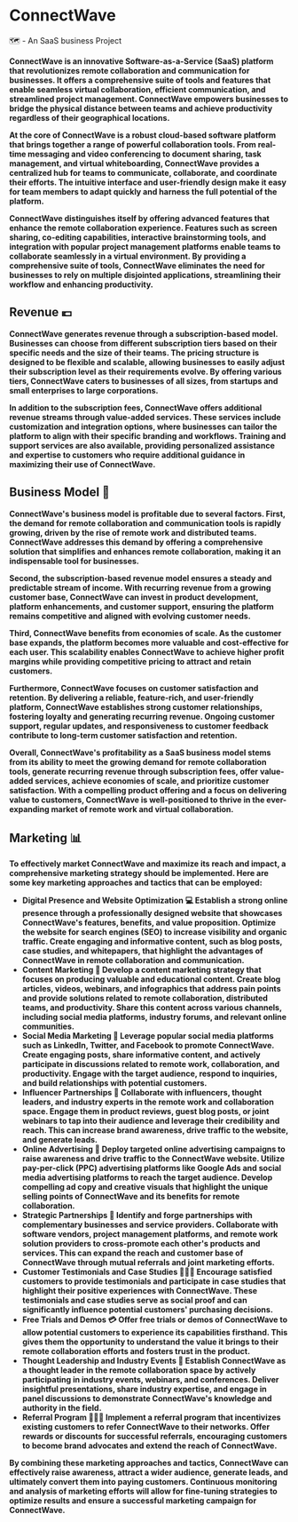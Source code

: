 # ConnectWave
🗺 - An SaaS business Project 

**ConnectWave is an innovative Software-as-a-Service (SaaS) platform that revolutionizes remote collaboration and communication for businesses. It offers a comprehensive suite of tools and features that enable seamless virtual collaboration, efficient communication, and streamlined project management. ConnectWave empowers businesses to bridge the physical distance between teams and achieve productivity regardless of their geographical locations.**

**At the core of ConnectWave is a robust cloud-based software platform that brings together a range of powerful collaboration tools. From real-time messaging and video conferencing to document sharing, task management, and virtual whiteboarding, ConnectWave provides a centralized hub for teams to communicate, collaborate, and coordinate their efforts. The intuitive interface and user-friendly design make it easy for team members to adapt quickly and harness the full potential of the platform.**

**ConnectWave distinguishes itself by offering advanced features that enhance the remote collaboration experience. Features such as screen sharing, co-editing capabilities, interactive brainstorming tools, and integration with popular project management platforms enable teams to collaborate seamlessly in a virtual environment. By providing a comprehensive suite of tools, ConnectWave eliminates the need for businesses to rely on multiple disjointed applications, streamlining their workflow and enhancing productivity.**

## Revenue 💶

**ConnectWave generates revenue through a subscription-based model. Businesses can choose from different subscription tiers based on their specific needs and the size of their teams. The pricing structure is designed to be flexible and scalable, allowing businesses to easily adjust their subscription level as their requirements evolve. By offering various tiers, ConnectWave caters to businesses of all sizes, from startups and small enterprises to large corporations.**

**In addition to the subscription fees, ConnectWave offers additional revenue streams through value-added services. These services include customization and integration options, where businesses can tailor the platform to align with their specific branding and workflows. Training and support services are also available, providing personalized assistance and expertise to customers who require additional guidance in maximizing their use of ConnectWave.**

## Business Model 💼

**ConnectWave's business model is profitable due to several factors. First, the demand for remote collaboration and communication tools is rapidly growing, driven by the rise of remote work and distributed teams. ConnectWave addresses this demand by offering a comprehensive solution that simplifies and enhances remote collaboration, making it an indispensable tool for businesses.**

**Second, the subscription-based revenue model ensures a steady and predictable stream of income. With recurring revenue from a growing customer base, ConnectWave can invest in product development, platform enhancements, and customer support, ensuring the platform remains competitive and aligned with evolving customer needs.**

**Third, ConnectWave benefits from economies of scale. As the customer base expands, the platform becomes more valuable and cost-effective for each user. This scalability enables ConnectWave to achieve higher profit margins while providing competitive pricing to attract and retain customers.**

**Furthermore, ConnectWave focuses on customer satisfaction and retention. By delivering a reliable, feature-rich, and user-friendly platform, ConnectWave establishes strong customer relationships, fostering loyalty and generating recurring revenue. Ongoing customer support, regular updates, and responsiveness to customer feedback contribute to long-term customer satisfaction and retention.**

**Overall, ConnectWave's profitability as a SaaS business model stems from its ability to meet the growing demand for remote collaboration tools, generate recurring revenue through subscription fees, offer value-added services, achieve economies of scale, and prioritize customer satisfaction. With a compelling product offering and a focus on delivering value to customers, ConnectWave is well-positioned to thrive in the ever-expanding market of remote work and virtual collaboration.**

## Marketing 📊

**To effectively market ConnectWave and maximize its reach and impact, a comprehensive marketing strategy should be implemented. Here are some key marketing approaches and tactics that can be employed:**

- **Digital Presence and Website Optimization 💻 Establish a strong online presence through a professionally designed website that showcases ConnectWave's features, benefits, and value proposition. Optimize the website for search engines (SEO) to increase visibility and organic traffic. Create engaging and informative content, such as blog posts, case studies, and whitepapers, that highlight the advantages of ConnectWave in remote collaboration and communication.**
- **Content Marketing 📱 Develop a content marketing strategy that focuses on producing valuable and educational content. Create blog articles, videos, webinars, and infographics that address pain points and provide solutions related to remote collaboration, distributed teams, and productivity. Share this content across various channels, including social media platforms, industry forums, and relevant online communities.**
- **Social Media Marketing 📝 Leverage popular social media platforms such as LinkedIn, Twitter, and Facebook to promote ConnectWave. Create engaging posts, share informative content, and actively participate in discussions related to remote work, collaboration, and productivity. Engage with the target audience, respond to inquiries, and build relationships with potential customers.**
- **Influencer Partnerships 🧤 Collaborate with influencers, thought leaders, and industry experts in the remote work and collaboration space. Engage them in product reviews, guest blog posts, or joint webinars to tap into their audience and leverage their credibility and reach. This can increase brand awareness, drive traffic to the website, and generate leads.**
- **Online Advertising 📶 Deploy targeted online advertising campaigns to raise awareness and drive traffic to the ConnectWave website. Utilize pay-per-click (PPC) advertising platforms like Google Ads and social media advertising platforms to reach the target audience. Develop compelling ad copy and creative visuals that highlight the unique selling points of ConnectWave and its benefits for remote collaboration.**
- **Strategic Partnerships 📩 Identify and forge partnerships with complementary businesses and service providers. Collaborate with software vendors, project management platforms, and remote work solution providers to cross-promote each other's products and services. This can expand the reach and customer base of ConnectWave through mutual referrals and joint marketing efforts.**
- **Customer Testimonials and Case Studies 👨🏻‍⚖️ Encourage satisfied customers to provide testimonials and participate in case studies that highlight their positive experiences with ConnectWave. These testimonials and case studies serve as social proof and can significantly influence potential customers' purchasing decisions.**
- **Free Trials and Demos 💳 Offer free trials or demos of ConnectWave to allow potential customers to experience its capabilities firsthand. This gives them the opportunity to understand the value it brings to their remote collaboration efforts and fosters trust in the product.**
- **Thought Leadership and Industry Events 🥂 Establish ConnectWave as a thought leader in the remote collaboration space by actively participating in industry events, webinars, and conferences. Deliver insightful presentations, share industry expertise, and engage in panel discussions to demonstrate ConnectWave's knowledge and authority in the field.**
- **Referral Program 🙍🏻‍♂️ Implement a referral program that incentivizes existing customers to refer ConnectWave to their networks. Offer rewards or discounts for successful referrals, encouraging customers to become brand advocates and extend the reach of ConnectWave.**

**By combining these marketing approaches and tactics, ConnectWave can effectively raise awareness, attract a wider audience, generate leads, and ultimately convert them into paying customers. Continuous monitoring and analysis of marketing efforts will allow for fine-tuning strategies to optimize results and ensure a successful marketing campaign for ConnectWave.**
